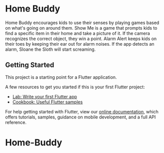 # Home Buddy

Home Buddy encourages kids to use their senses by playing games based on what's going on around them. Show Me is a game that prompts kids to find a specific item in their home and take a picture of it. If the camera recognizes the correct object, they win a point. Alarm Alert keeps kids on their toes by keeping their ear out for alarm noises. If the app detects an alarm, Sloane the Sloth will start screaming.

## Getting Started

This project is a starting point for a Flutter application.

A few resources to get you started if this is your first Flutter project:

- [Lab: Write your first Flutter app](https://flutter.dev/docs/get-started/codelab)
- [Cookbook: Useful Flutter samples](https://flutter.dev/docs/cookbook)

For help getting started with Flutter, view our
[online documentation](https://flutter.dev/docs), which offers tutorials,
samples, guidance on mobile development, and a full API reference.
# Home-Buddy
